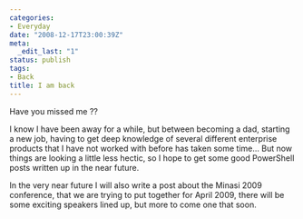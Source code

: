 ```yaml
---
categories:
- Everyday
date: "2008-12-17T23:00:39Z"
meta:
  _edit_last: "1"
status: publish
tags:
- Back
title: I am back
---
```

Have you missed me ??

I know I have been away for a while, but between becoming a dad, starting a new job, having to get deep knowledge of several different enterprise products that I have not worked with before has taken some time... But now things are looking a little less hectic, so I hope to get some good PowerShell posts written up in the near future.

In the very near future I will also write a post about the Minasi 2009 conference, that we are trying to put together for April 2009, there will be some exciting speakers lined up, but more to come one that soon.

